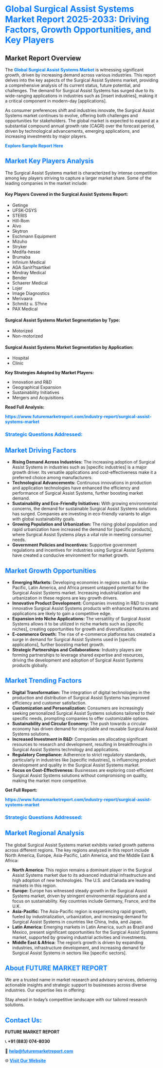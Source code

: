 <h1 style="color: #007BFF;">Global Surgical Assist Systems Market Report 2025-2033: Driving Factors, Growth Opportunities, and Key Players</h1>

<section id="overview">
<h2>Market Report Overview</h2>
<p>The <a href="https://www.futuremarketreport.com/industry-report/surgical-assist-systems-market" style="color: #007BFF; text-decoration: none;"><strong>Global Surgical Assist Systems Market</strong></a> is witnessing significant growth, driven by increasing demand across various industries. This report delves into the key aspects of the Surgical Assist Systems market, providing a comprehensive analysis of its current status, future potential, and challenges. The demand for Surgical Assist Systems has surged due to its wide-ranging applications in industries such as [insert industries], making it a critical component in modern-day [applications].</p>
<p>As consumer preferences shift and industries innovate, the Surgical Assist Systems market continues to evolve, offering both challenges and opportunities for stakeholders. The global market is expected to expand at a substantial compound annual growth rate (CAGR) over the forecast period, driven by technological advancements, emerging applications, and increasing investments by major players.</p>
</section>

<section id="overview">
<p><a href="https://www.futuremarketreport.com/request-sample/reportId=64868" style="color: #007BFF; text-decoration: none;"><strong>Explore Sample Report Here</strong></a></p>
</section>

<section id="key-players">
<h2 style="color: #007BFF;">Market Key Players Analysis</h2>
<p>The Surgical Assist Systems market is characterized by intense competition among key players striving to capture a larger market share. Some of the leading companies in the market include:</p>
<h4>Key Players Covered in the Surgical Assist Systems Report:</h4>
<ul><li>Getinge</li><li>UFSK-OSYS</li><li>STERIS</li><li>Hill-Rom</li><li>Alvo</li><li>Skytron</li><li>Eschmann Equipment</li><li>Mizuho</li><li>Stryker</li><li>Medifa-hesse</li><li>Brumaba</li><li>Infinium Medical</li><li>AGA Sanit?tsartikel</li><li>Mindray Medical</li><li>Bender</li><li>Schaerer Medical</li><li>Lojer</li><li>Image Diagnostics</li><li>Merivaara</li><li>Schmitz u. S?hne</li><li>PAX Medical</li></ul>
<h4>Surgical Assist Systems Market Segmentation by Type:</h4>
<ul><li>Motorized</li><li>Non-motorized</li></ul>

<h4>Surgical Assist Systems Market Segmentation by Application:</h4>
<ul><li>Hospital</li><li>Clinic</li></ul>
<p><strong>Key Strategies Adopted by Market Players:</strong></p>
<ul>
<li>Innovation and R&D</li>
<li>Geographical Expansion</li>
<li>Sustainability Initiatives</li>
<li>Mergers and Acquisitions</li>
</ul>
</section>

<section>
<p><strong>Read Full Analysis: </strong></p><a href="https://www.futuremarketreport.com/industry-report/surgical-assist-systems-market" style="color: #007BFF; text-decoration: none;"><strong>https://www.futuremarketreport.com/industry-report/surgical-assist-systems-market</strong></a>
<h3 style="color: #007BFF;">Strategic Questions Addressed:</h3>
</section>

<section id="driving-factors">
<h2 style="color: #007BFF;">Market Driving Factors</h2>
<ul>
<li><strong>Rising Demand Across Industries:</strong> The increasing adoption of Surgical Assist Systems in industries such as [specific industries] is a major growth driver. Its versatile applications and cost-effectiveness make it a preferred choice among manufacturers.</li>
<li><strong>Technological Advancements:</strong> Continuous innovations in production and application technologies have enhanced the efficiency and performance of Surgical Assist Systems, further boosting market demand.</li>
<li><strong>Sustainability and Eco-Friendly Initiatives:</strong> With growing environmental concerns, the demand for sustainable Surgical Assist Systems solutions has surged. Companies are investing in eco-friendly variants to align with global sustainability goals.</li>
<li><strong>Growing Population and Urbanization:</strong> The rising global population and rapid urbanization have increased the demand for [specific products], where Surgical Assist Systems plays a vital role in meeting consumer needs.</li>
<li><strong>Government Policies and Incentives:</strong> Supportive government regulations and incentives for industries using Surgical Assist Systems have created a conducive environment for market growth.</li>
</ul>
</section>

<section id="growth-opportunities">
<h2 style="color: #007BFF;">Market Growth Opportunities</h2>
<ul>
<li><strong>Emerging Markets:</strong> Developing economies in regions such as Asia-Pacific, Latin America, and Africa present untapped potential for the Surgical Assist Systems market. Increasing industrialization and urbanization in these regions are key growth drivers.</li>
<li><strong>Innovative Product Development:</strong> Companies investing in R&D to create innovative Surgical Assist Systems products with enhanced features and applications are likely to gain a competitive edge.</li>
<li><strong>Expansion into Niche Applications:</strong> The versatility of Surgical Assist Systems allows it to be utilized in niche markets such as [specific niches], creating opportunities for growth and diversification.</li>
<li><strong>E-commerce Growth:</strong> The rise of e-commerce platforms has created a surge in demand for Surgical Assist Systems used in [specific applications], further boosting market growth.</li>
<li><strong>Strategic Partnerships and Collaborations:</strong> Industry players are forming partnerships to leverage shared expertise and resources, driving the development and adoption of Surgical Assist Systems products globally.</li>
</ul>
</section>

<section id="trending-factors">
<h2 style="color: #007BFF;">Market Trending Factors</h2>
<ul>
<li><strong>Digital Transformation:</strong> The integration of digital technologies in the production and distribution of Surgical Assist Systems has improved efficiency and customer satisfaction.</li>
<li><strong>Customization and Personalization:</strong> Consumers are increasingly seeking personalized Surgical Assist Systems solutions tailored to their specific needs, prompting companies to offer customizable options.</li>
<li><strong>Sustainability and Circular Economy:</strong> The push towards a circular economy has driven demand for recyclable and reusable Surgical Assist Systems solutions.</li>
<li><strong>Increased Investment in R&D:</strong> Companies are allocating significant resources to research and development, resulting in breakthroughs in Surgical Assist Systems technology and applications.</li>
<li><strong>Regulatory Compliance:</strong> Adherence to strict regulatory standards, particularly in industries like [specific industries], is influencing product development and quality in the Surgical Assist Systems market.</li>
<li><strong>Focus on Cost-Effectiveness:</strong> Businesses are exploring cost-efficient Surgical Assist Systems solutions without compromising on quality, making the market more competitive.</li>
</ul>
</section>

<section>
<p><strong>Get Full Report: </strong></p><a href="https://www.futuremarketreport.com/industry-report/surgical-assist-systems-market" style="color: #007BFF; text-decoration: none;"><strong>https://www.futuremarketreport.com/industry-report/surgical-assist-systems-market</strong></a>
<h3 style="color: #007BFF;">Strategic Questions Addressed:</h3>
</section>


<section id="regional-analysis">
<h2 style="color: #007BFF;">Market Regional Analysis</h2>
<p>The global Surgical Assist Systems market exhibits varied growth patterns across different regions. The key regions analyzed in this report include North America, Europe, Asia-Pacific, Latin America, and the Middle East & Africa:</p>
<ul>
<li><strong>North America:</strong> This region remains a dominant player in the Surgical Assist Systems market due to its advanced industrial infrastructure and high adoption of new technologies. The U.S. and Canada are leading markets in this region.</li>
<li><strong>Europe:</strong> Europe has witnessed steady growth in the Surgical Assist Systems market, driven by stringent environmental regulations and a focus on sustainability. Key countries include Germany, France, and the U.K.</li>
<li><strong>Asia-Pacific:</strong> The Asia-Pacific region is experiencing rapid growth, fueled by industrialization, urbanization, and increasing demand for Surgical Assist Systems in countries like China, India, and Japan.</li>
<li><strong>Latin America:</strong> Emerging markets in Latin America, such as Brazil and Mexico, present significant opportunities for the Surgical Assist Systems market, supported by growing industrial activities and investments.</li>
<li><strong>Middle East & Africa:</strong> The region’s growth is driven by expanding industries, infrastructure development, and increasing demand for Surgical Assist Systems in sectors like [specific sectors].</li>
</ul>
</section>

<footer>
<h2 style="color: #007BFF;">About FUTURE MARKET REPORT</h2>
<p>We are a trusted name in market research and advisory services, delivering actionable insights and strategic support to businesses across diverse industries. Our expertise lies in offering:</p>

<p>Stay ahead in today’s competitive landscape with our tailored research solutions.</p>

<h2 style="color: #007BFF;">Contact Us:</h2>
<p><strong>FUTURE MARKET REPORT</strong></p>
<p>📞 <strong>+91 (883) 074-8030</strong></p>
<p>📧 <strong><a href="mailto:help@futuremarketreport.com" style="color: #007BFF;">help@futuremarketreport.com</a></strong></p>
<p>🌐 <strong><a href="https://www.futuremarketreport.com/" style="color: #007BFF;">Visit Our Website</a></strong></p>
</footer>